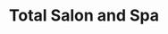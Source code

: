 ---
title: "Total Salon and Spa"
url: /shelby-charter-township/total-salon-and-spa/
shop: Kosmetik
---